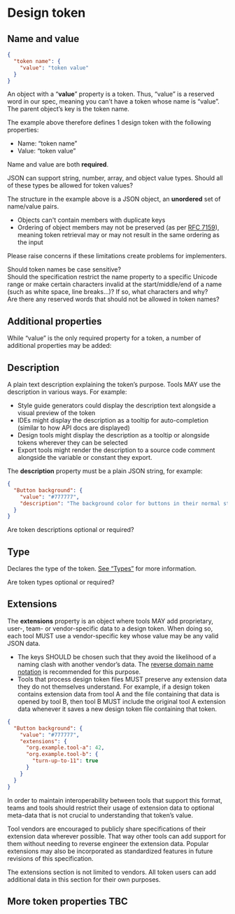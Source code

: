 # Design token

## Name and value

<aside class="example" title="Minimal file with single design token">

```json
{
  "token name": {
    "value": "token value"
  }
}
```

</aside>

An object with a “**value**” property is a token. Thus, “value” is a reserved word in our spec, meaning you can’t have a token whose name is “value”. The parent object’s key is the token name.

The example above therefore defines 1 design token with the following properties:

- Name: “token name”
- Value: “token value”

Name and value are both **required**.

<div class="issue" data-number="58" title="Token value data types">
  JSON can support string, number, array, and object value types. Should all of these types be allowed for token values?
</div>

<div class="issue" data-number="55" title="Object vs Array">

The structure in the example above is a JSON object, an **unordered** set of name/value pairs.

- Objects can't contain members with duplicate keys
- Ordering of object members may not be preserved (as per [RFC 7159](https://tools.ietf.org/html/rfc7159#section-4)), meaning token retrieval may or may not result in the same ordering as the input

Please raise concerns if these limitations create problems for implementers.

</div>

<div class="issue" data-number="59" title="Token name case sensitivity">
  Should token names be case sensitive?
</div>

<div class="issue" data-number="60" title="Unicode range restriction">
  Should the specification restrict the name property to a specific Unicode range or make certain characters invalid at the start/middle/end of a name (such as white space, line breaks…)? If so, what characters and why?
</div>

<div class="issue" data-number="61" title="Reserved words">
  Are there any reserved words that should not be allowed in token names?
</div>

## Additional properties

While “value” is the only required property for a token, a number of additional properties may be added:

## Description

A plain text description explaining the token’s purpose. Tools MAY use the description in various ways. For example:

- Style guide generators could display the description text alongside a visual preview of the token
- IDEs might display the description as a tooltip for auto-completion (similar to how API docs are displayed)
- Design tools might display the description as a tooltip or alongside tokens wherever they can be selected
- Export tools might render the description to a source code comment alongside the variable or constant they export.

The **description** property must be a plain JSON string, for example:

<aside class="example">

```json
{
  "Button background": {
    "value": "#777777",
    "description": "The background color for buttons in their normal state."
  }
}
```

</aside>

<div class="issue" data-number="62" title="Token descriptions optional or required">
  Are token descriptions optional or required?
</div>

## Type

Declares the type of the token. [See “Types”](#types) for more information.

<div class="issue" data-number="63" title="Token types optional or required">
  Are token types optional or required?
</div>

## Extensions

The **extensions** property is an object where tools MAY add proprietary, user-, team- or vendor-specific data to a design token. When doing so, each tool MUST use a vendor-specific key whose value may be any valid JSON data.

- The keys SHOULD be chosen such that they avoid the likelihood of a naming clash with another vendor’s data. The [reverse domain name notation](https://en.wikipedia.org/wiki/Reverse_domain_name_notation) is recommended for this purpose.
- Tools that process design token files MUST preserve any extension data they do not themselves understand. For example, if a design token contains extension data from tool A and the file containing that data is opened by tool B, then tool B MUST include the original tool A extension data whenever it saves a new design token file containing that token.

<aside class="example">

```json
{
  "Button background": {
    "value": "#777777",
    "extensions": {
      "org.example.tool-a": 42,
      "org.example.tool-b": {
        "turn-up-to-11": true
      }
    }
  }
}
```

</aside>

In order to maintain interoperability between tools that support this format, teams and tools should restrict their usage of extension data to optional meta-data that is not crucial to understanding that token’s value.

Tool vendors are encouraged to publicly share specifications of their extension data wherever possible. That way other tools can add support for them without needing to reverse engineer the extension data. Popular extensions may also be incorporated as standardized features in future revisions of this specification.

<p class="ednote" title="Extensions section">
  The extensions section is not limited to vendors. All token users can add additional data in this section for their own purposes.
</p>

## More token properties TBC
